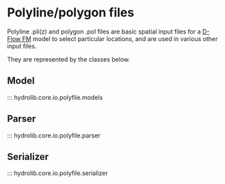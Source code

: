 # Polyline/polygon files
Polyline .pli(z) and polygon .pol files are basic spatial input files 
for a [D-Flow FM](glossary.md#d-flow-fm) model to select particular locations,
and are used in various other input files.

They are represented by the classes below.

## Model
::: hydrolib.core.io.polyfile.models

## Parser
::: hydrolib.core.io.polyfile.parser

## Serializer
::: hydrolib.core.io.polyfile.serializer